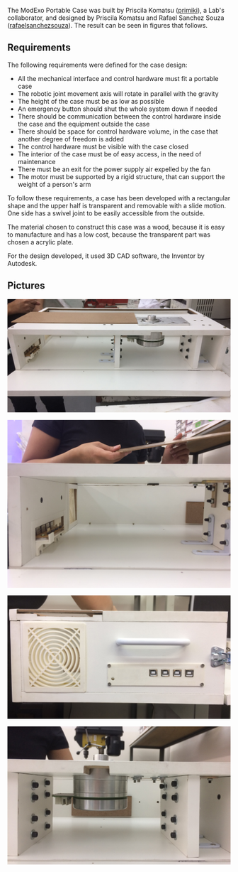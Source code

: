   The ModExo Portable Case was built by Priscila Komatsu ([primiki](https://github.com/primiki)), a Lab's collaborator, and designed by Priscila Komatsu and Rafael Sanchez Souza ([rafaelsanchezsouza](https://github.com/rafaelsanchezsouza)). The result can be seen in figures that follows. 

## Requirements
The following requirements were defined for the case design:
- All the mechanical interface and control hardware must fit a portable case
- The robotic joint movement axis will rotate in parallel with the gravity
- The height of the case must be as low as possible 
- An emergency button should shut the whole system down if needed
- There should be communication between the control hardware inside the case and the equipment outside the case
- There should be space for control hardware volume, in the case that another degree of freedom is added 
- The control hardware must be visible with the case closed
- The interior of the case must be of easy access, in the need of maintenance
- There must be an exit for the power supply air expelled by the fan
- The motor must be supported by a rigid structure, that can support the weight of a person's arm

To follow these requirements, a case has been developed with a rectangular shape and the upper half is transparent and removable
with a slide motion. One side has a swivel joint to be easily accessible from the outside.

The material chosen to construct this case was a wood, because it is easy to manufacture and has a low cost, because the transparent part was chosen a
acrylic plate.

For the design developed, it used 3D CAD software, the Inventor by Autodesk.


## Pictures

[![ModExo Case](https://github.com/biopmr/biopmr.github.io/blob/master/images/modexoCase.JPG)](https://github.com/biopmr/biopmr.github.io/blob/master/images/modexoCase.JPG)

[![ModExo Case](https://github.com/biopmr/biopmr.github.io/blob/master/images/modexoCaseUSB.JPG)](https://github.com/biopmr/biopmr.github.io/blob/master/images/modexoCaseUSB.JPG)

[![ModExo Case](https://github.com/biopmr/biopmr.github.io/blob/master/images/modexoCaseFan.JPG)](https://github.com/biopmr/biopmr.github.io/blob/master/images/modexoCaseFan.JPG)

[![ModExo Case](https://github.com/biopmr/biopmr.github.io/blob/master/images/modexoCaseHeight.JPG)](https://github.com/biopmr/biopmr.github.io/blob/master/images/modexoCaseHeight.JPG)



